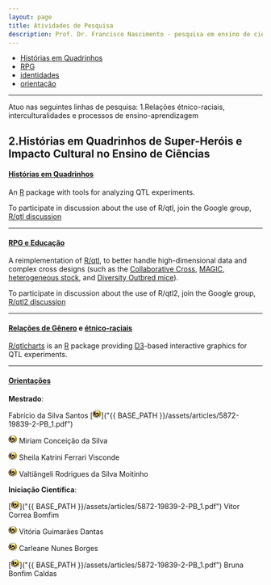 ```yaml
---
layout: page
title: Atividades de Pesquisa
description: Prof. Dr. Francisco Nascimento - pesquisa em ensino de ciências e educação
---
```


<div class="navbar">
    <div class="navbar-inner">
        <ul class="nav">
            <li><a href="quadrinhos">Histórias em Quadrinhos</a></li>
            <li><a href="rpg">RPG</a></li>
            <li><a href="identidades">identidades</a></li>
            <li><a href="alunos">orientação</a></li>
        </ul>
    </div>
</div>

---
Atuo nas seguintes linhas de pesquisa:
1.Relações étnico-raciais, interculturalidades e processos de ensino-aprendizagem

2.Histórias em Quadrinhos de Super-Heróis e Impacto Cultural no Ensino de Ciências
---

#### <a name="quadrinhos"></a>[Histórias em Quadrinhos](https://itxesco.github.io/pesq/hq)

An [R](https://www.r-project.org/) package with tools for analyzing QTL experiments.

To participate in discussion about the use of R/qtl, join the
Google group, [R/qtl discussion](https://groups.google.com/group/rqtl-disc)

---

#### <a name="rpg"></a>[RPG e Educação](https://itxesco.github.io/pesq/rpg)

A reimplementation of [R/qtl](https://rqtl.org), to better handle
high-dimensional data and complex cross designs (such as the
[Collaborative Cross](https://www.ncbi.nlm.nih.gov/pubmed/15514660),
[MAGIC](https://www.ncbi.nlm.nih.gov/pubmed/18295532),
[heterogeneous stock](https://www.ncbi.nlm.nih.gov/pubmed/11973314),
and
[Diversity Outbred mice](https://www.ncbi.nlm.nih.gov/pubmed/2234561)).


To participate in discussion about the use of R/qtl2, join the
Google group, [R/qtl2 discussion](https://groups.google.com/group/rqtl2-disc)

---

#### <a name="identidades"></a>[Relações de Gênero](itxesco.github.io/pesq/ident) e [étnico-raciais](itxesco.github.io/pesq/ident)

[R/qtlcharts](https://kbroman.org/qtlcharts) is an
[R](https://www.r-project.org) package providing [D3](https://d3js.org)-based
interactive graphics for QTL experiments.


---
#### <a name="alunos"></a>[Orientações](https://itxesco.github.io/pesq/orienta)

**Mestrado**: 

 Fabrício da Silva Santos [![lattes](icons16/lattes-icon.png)]("{{ BASE_PATH }}/assets/articles/5872-19839-2-PB_1.pdf") 

 [![lattes](icons16/lattes-icon.png)](http://lattes.cnpq.br/4026848433366326) Miriam Conceição da Silva 

 [![lattes](icons16/lattes-icon.png)](http://lattes.cnpq.br/8317287394228958) Sheila Katrini Ferrari Visconde 

 [![lattes](icons16/lattes-icon.png)](http://lattes.cnpq.br/0265292324050570) Valtiângeli Rodrigues da Silva Moitinho 

**Iniciação Científica**:

[![lattes](icons16/lattes-icon.png)]("{{ BASE_PATH }}/assets/articles/5872-19839-2-PB_1.pdf") Vitor Correa Bomfim 

[![lattes](icons16/lattes-icon.png)](http://lattes.cnpq.br/0441717524768073) Vitória Guimarães Dantas  

[![lattes](icons16/lattes-icon.png)](http://lattes.cnpq.br/5977115182619808) Carleane Nunes Borges 

[![lattes](icons16/lattes-icon.png)]("{{ BASE_PATH }}/assets/articles/5872-19839-2-PB_1.pdf") Bruna Bonfim Caldas   
